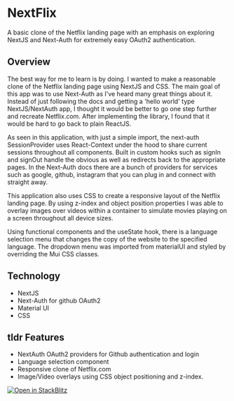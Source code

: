 # NextFlix

A basic clone of the Netflix landing page with an emphasis on exploring NextJS and Next-Auth for extremely easy OAuth2 authentication.

## Overview

The best way for me to learn is by doing. I wanted to make a reasonable clone of the Netflix landing page using NextJS and CSS. The main goal of this app was to use Next-Auth as I've heard many great things about it. Instead of just following the docs and getting a 'hello world' type NextJS/NextAuth app, I thought it would be better to go one step further and recreate Netflix.com. After implementing the library, I found that it would be hard to go back to plain ReactJS.

As seen in this application, with just a simple import, the next-auth SessionProvider uses React-Context under the hood to share current sessions throughout all components. Built in custom hooks such as signIn and signOut handle the obvious as well as redirects back to the appropriate pages. In the Next-Auth docs there are a bunch of providers for services such as google, github, instagram that you can plug in and connect with straight away.

This application also uses CSS to create a responsive layout of the Netflix landing page. By using z-index and object position properties I was able to overlay images over videos within a container to simulate movies playing on a screen throughout all device sizes. 

Using functional components and the useState hook, there is a language selection menu that changes the copy of the website to the specified language. The dropdown menu was imported from materialUI and styled by overriding the Mui CSS classes.

## Technology
- NextJS
- Next-Auth for github OAuth2
- Material UI 
- CSS

## tldr Features
- NextAuth OAuth2 providers for Github authentication and login
- Language selection component
- Responsive clone of Netflix.com
- Image/Video overlays using CSS object positioning and z-index.

[![Open in StackBlitz](https://developer.stackblitz.com/img/open_in_stackblitz.svg)](https://stackblitz.com/github/vercel/next.js/tree/canary/examples/with-tailwindcss)
